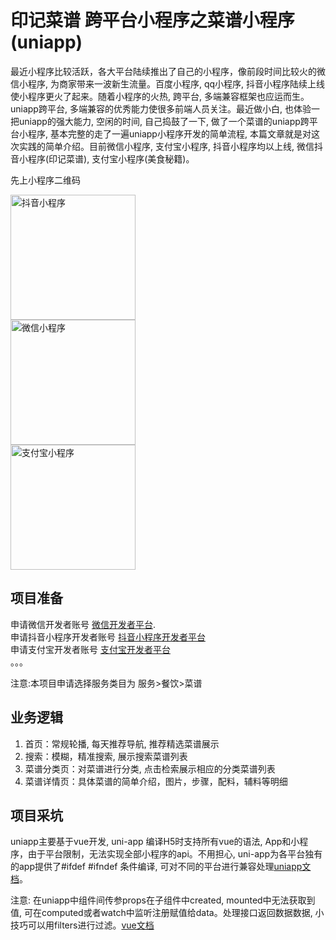 # 印记菜谱 跨平台小程序之菜谱小程序(uniapp)

最近小程序比较活跃，各大平台陆续推出了自己的小程序，像前段时间比较火的微信小程序, 为商家带来一波新生流量。百度小程序, qq小程序, 抖音小程序陆续上线使小程序更火了起来。随着小程序的火热, 跨平台, 多端兼容框架也应运而生。 uniapp跨平台, 多端兼容的优秀能力使很多前端人员关注。最近做小白, 也体验一把uniapp的强大能力, 空闲的时间, 自己捣鼓了一下, 做了一个菜谱的uniapp跨平台小程序, 基本完整的走了一遍uniapp小程序开发的简单流程,  本篇文章就是对这次实践的简单介绍。目前微信小程序, 支付宝小程序, 抖音小程序均以上线, 微信抖音小程序(印记菜谱), 支付宝小程序(美食秘籍)。

先上小程序二维码<br/>

<img src="https://github.com/anyrzm/demo-app/blob/master/m/20200424230936851.png" width="200" height="200" alt="抖音小程序"/><br/>
<img src="https://github.com/anyrzm/demo-app/blob/master/m/20200424230237910.jpg" width="200" height="200" alt="微信小程序"/><br/>
<img src="https://github.com/anyrzm/demo-app/blob/master/m/20200424225428179.jpg" width="200"  alt="支付宝小程序"/><br/>

## 项目准备
申请微信开发者账号 [微信开发者平台](https://mp.weixin.qq.com/).<br/>
申请抖音小程序开发者账号 [抖音小程序开发者平台](https://developer.toutiao.com/homepage)<br/>
申请支付宝开发者账号 [支付宝开发者平台](https://mini.open.alipay.com/channel/miniIndex.htm)<br/>
。。。<br/>

注意:本项目申请选择服务类目为 服务>餐饮>菜谱


## 业务逻辑

 1. 首页：常规轮播, 每天推荐导航, 推荐精选菜谱展示<br/>
 2. 搜索：模糊，精准搜索, 展示搜索菜谱列表<br/>
 3. 菜谱分类页：对菜谱进行分类, 点击检索展示相应的分类菜谱列表<br/>
 4. 菜谱详情页：具体菜谱的简单介绍，图片，步骤，配料，辅料等明细

## 项目采坑
uniapp主要基于vue开发, uni-app 编译H5时支持所有vue的语法, App和小程序，由于平台限制，无法实现全部小程序的api。不用担心, uni-app为各平台独有的app提供了#ifdef #ifndef 条件编译, 可对不同的平台进行兼容处理[uniapp文档](https://uniapp.dcloud.io/platform)。

注意: 在uniapp中组件间传参props在子组件中created, mounted中无法获取到值, 可在computed或者watch中监听注册赋值给data。处理接口返回数据数据,  小技巧可以用filters进行过滤。[vue文档](https://cn.vuejs.org/v2/api/?#filters)

